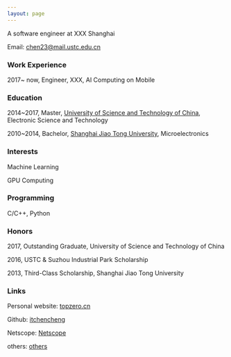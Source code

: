 ```yaml
---
layout: page
---
```


A software engineer at XXX Shanghai

Email: chen23@mail.ustc.edu.cn

### Work Experience
2017~ now, Engineer, XXX, AI Computing on Mobile

### Education
2014~2017, Master, [University of Science and Technology of China](http://www.ustc.edu.cn), Electronic Science and Technology

2010~2014, Bachelor, [Shanghai Jiao Tong University](http://www.sjtu.edu.cn), Microelectronics

### Interests
Machine Learning

GPU Computing

### Programming
C/C++, Python

### Honors
2017, Outstanding Graduate, University of Science and Technology of China

2016, USTC & Suzhou Industrial Park Scholarship

2013, Third-Class Scholarship, Shanghai Jiao Tong University

### Links
Personal website: [topzero.cn](http://topzero.cn)

Github: [itchencheng](https://github.com/itchencheng)

Netscope: [Netscope](http://topzero.cn/netscope/index.html)

others: [others](http://topzero.cn/mkdn/blog)
